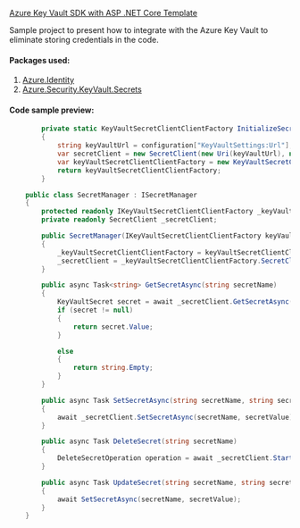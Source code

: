 [Azure Key Vault SDK with ASP .NET Core Template](https://github.com/Daniel-Krzyczkowski/AzureDeveloperTemplates/tree/master/src/azure-key-vault-sdk-asp-net-core-template)

Sample project to present how to integrate with the Azure Key Vault to eliminate storing credentials in the code.

#### Packages used:
1. [Azure.Identity](https://www.nuget.org/packages/Azure.identity?WT.mc_id=ondotnet-c9-cephilli)
2. [Azure.Security.KeyVault.Secrets](https://www.nuget.org/packages/Azure.Security.KeyVault.Secrets/)

#### Code sample preview:

```csharp
        private static KeyVaultSecretClientClientFactory InitializeSecretClientInstanceAsync(IConfiguration configuration)
        {
            string keyVaultUrl = configuration["KeyVaultSettings:Url"];
            var secretClient = new SecretClient(new Uri(keyVaultUrl), new DefaultAzureCredential());
            var keyVaultSecretClientClientFactory = new KeyVaultSecretClientClientFactory(secretClient);
            return keyVaultSecretClientClientFactory;
        }
```


```csharp
    public class SecretManager : ISecretManager
    {
        protected readonly IKeyVaultSecretClientClientFactory _keyVaultSecretClientClientFactory;
        private readonly SecretClient _secretClient;

        public SecretManager(IKeyVaultSecretClientClientFactory keyVaultSecretClientClientFactory)
        {
            _keyVaultSecretClientClientFactory = keyVaultSecretClientClientFactory;
            _secretClient = _keyVaultSecretClientClientFactory.SecretClient;
        }

        public async Task<string> GetSecretAsync(string secretName)
        {
            KeyVaultSecret secret = await _secretClient.GetSecretAsync(secretName);
            if (secret != null)
            {
                return secret.Value;
            }

            else
            {
                return string.Empty;
            }
        }

        public async Task SetSecretAsync(string secretName, string secretValue)
        {
            await _secretClient.SetSecretAsync(secretName, secretValue);
        }

        public async Task DeleteSecret(string secretName)
        {
            DeleteSecretOperation operation = await _secretClient.StartDeleteSecretAsync(secretName);
        }

        public async Task UpdateSecret(string secretName, string secretValue)
        {
            await SetSecretAsync(secretName, secretValue);
        }
    }
```